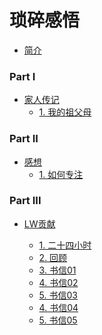 # 琐碎感悟

* [简介](README.md)

### Part I
* [家人传记]()
  * [1. 我的祖父母](家人/我的祖父母.md)

### Part II
* [感想]()
  * [1. 如何专注](感想/如何专注.md)

### Part III

* [LW贡献]()

  * [1. 二十四小时](投稿/二十四小时.md)
  * [2. 回顾](投稿/回顾.md)
  * [3. 书信01](投稿/书信01.md)
  * [4. 书信02](投稿/书信02.md)
  * [5. 书信03](投稿/书信03.md)
  * [4. 书信04](投稿/书信04.md)
  * [5. 书信05](投稿/书信05.md)
  
  

